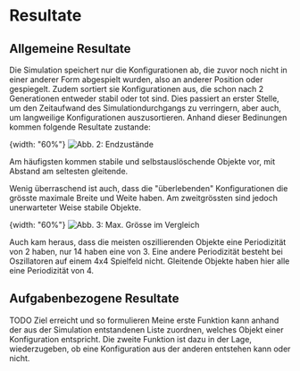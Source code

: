 # Resultate

## Allgemeine Resultate
Die Simulation speichert nur die Konfigurationen ab, die zuvor noch nicht in einer anderer Form abgespielt wurden, also an anderer Position oder gespiegelt. Zudem sortiert sie Konfigurationen aus, die schon nach 2 Generationen entweder stabil oder tot sind. Dies passiert an erster Stelle, um den Zeitaufwand des Simulationdurchgangs zu verringern, aber auch, um langweilige Konfigurationen auszusortieren. Anhand dieser Bedinungen kommen folgende Resultate zustande:

{width: "60%"}
![Abb. 2: Endzustände](20221218174850.png) 

Am häufigsten kommen stabile und selbstauslöschende Objekte vor, mit Abstand am seltesten gleitende.

Wenig überraschend ist auch, dass die "überlebenden" Konfigurationen die grösste maximale Breite und Weite haben. Am zweitgrössten sind jedoch unerwarteter Weise stabile Objekte.

{width: "60%"}
![Abb. 3: Max. Grösse im Vergleich](20221218175412.png)  

Auch kam heraus, dass die meisten oszillierenden Objekte eine Periodizität von 2 haben, nur 14 haben eine von 3. Eine andere Periodizität besteht bei Oszillatoren auf einem 4x4 Spielfeld nicht. Gleitende Objekte haben hier alle eine Periodizität von 4.

## Aufgabenbezogene Resultate
TODO Ziel erreicht und so formulieren
Meine erste Funktion kann anhand der aus der Simulation entstandenen Liste zuordnen, welches Objekt einer Konfiguration entspricht. Die zweite Funktion ist dazu in der Lage, wiederzugeben, ob eine Konfiguration aus der anderen entstehen kann oder nicht.


